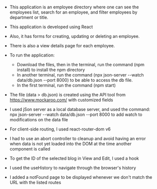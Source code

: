 - This application is an employee directory where one can see the employees list, search for an employee, and filter employees by department or title.
- This application is developed using React
- Also, it has forms for creating, updating or deleting an employee.
- There is also a view details page for each employee.


- To run the application: 
  - Download the files, then in the terminal, run the command (npm install) to install the npm directory
  - In another terminal, run the command (npx json-server --watch data/db.json --port 8000) to be able to access the db file.
  - In the first terminal, run the command (npm start)
  
  
- The file (data > db.json) is created using the API tool from https://www.mockaroo.com/ with customized fields
- I used jSon server as a local database server, and used the command: npx json-server --watch data/db.json --port 8000 to add watch to modifications on the data file
- For client-side routing, I used react-router-dom v6
- I had to use an abort controller to cleanup and avoid having an error when data is not yet loaded into the DOM at the time another component is called 
- To get the ID of the selected blog in View and Edit, I used a hook
- I used the useHistory to navigate through the browser's history
- I added a notFound page to be displayed whenever we don't match the URL with the listed routes
